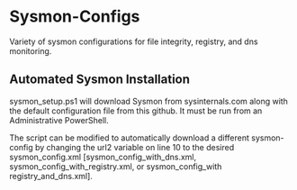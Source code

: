 # Sysmon-Configs
Variety of sysmon configurations for file integrity, registry, and dns monitoring.

## Automated Sysmon Installation

sysmon_setup.ps1 will download Sysmon from sysinternals.com along with the default configuration file from this github. It must be run from an Administrative PowerShell.

The script can be modified to automatically download a different sysmon-config by changing the url2 variable on line 10 to the desired sysmon_config.xml [sysmon_config_with_dns.xml, sysmon_config_with_registry.xml, or sysmon_config_with registry_and_dns.xml].


